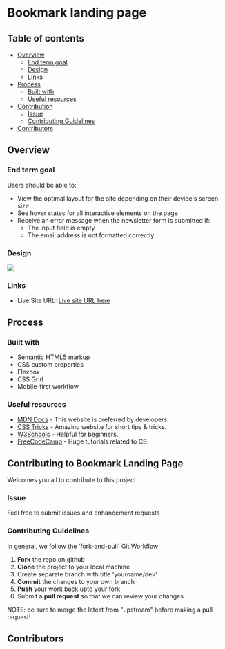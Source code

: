 # Bookmark landing page

## Table of contents

-   [Overview](#overview)
    -   [End term goal](#end-term-goal)
    -   [Design](#design)
    -   [Links](#links)
-   [Process](#process)
    -   [Built with](#built-with)
    -   [Useful resources](#useful-resources)
-   [Contribution](#contributing-to-bookmark-landing-page)
    -   [Issue](#issue)
    -   [Contributing Guidelines](#contributing-guidelines)
-   [Contributors](#contributors)

## Overview

### End term goal

Users should be able to:

-   View the optimal layout for the site depending on their device's screen size
-   See hover states for all interactive elements on the page
-   Receive an error message when the newsletter form is submitted if:
    -   The input field is empty
    -   The email address is not formatted correctly

### Design

![](./assets/design/desktop-preview.jpg)

### Links

-   Live Site URL: [Live site URL here](https://your-live-site-url.com)

## Process


### Built with

-   Semantic HTML5 markup
-   CSS custom properties
-   Flexbox
-   CSS Grid
-   Mobile-first workflow

### Useful resources

-   [MDN Docs](https://developer.mozilla.org/en-US/) - This website is preferred by developers.
-   [CSS Tricks](https://css-tricks.com/) - Amazing website for short tips & tricks.
-   [W3Schools](https://www.w3schools.com/) - Helpful for beginners.
-   [FreeCodeCamp](https://www.freecodecamp.org/) - Huge tutorials related to CS.

## Contributing to Bookmark Landing Page

Welcomes you all to contribute to this project

### Issue

Feel free to submit issues and enhancement requests

### Contributing Guidelines

In general, we follow the 'fork-and-pull' Git Workflow  
1. **Fork** the repo on github
2. **Clone** the project to your local machine
3. Create separate branch with title 'yourname/dev'
4. **Commit** the changes to your own branch
5. **Push** your work back upto your fork 
6. Submit a **pull request** so that we can review your changes  
    
NOTE: be sure to merge the latest from "upstream" before making a pull request!  

## Contributors
